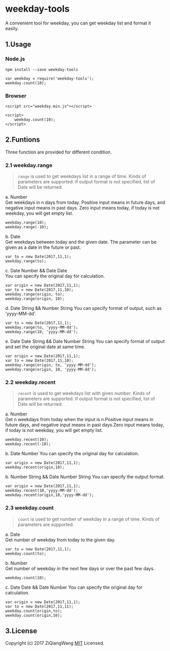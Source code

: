 # weekday-tools
A convenient tool for weekday, you can get weekday list and format it easily.

## 1.Usage
### Node.js
    npm install --save weekday-tools

    var weekday = require('weekday-tools');  
    weekday.count(10);

### Browser
    <script src="weekday.min.js"></script>

    <script>
        weekday.count(10);  
    </script>

## 2.Funtions
Three function are provided for different condition.

### 2.1 weekday.range
> `range` is used to get weekdays list in a range of time. Kinds of parameters are supported. If output format is not specified, list of Date will be returned.

a. Number   
Get weekdays in n days from today. Positive input means in future days, and negative input means in past days. Zero input means today, if today is not weekday, you will get empty list.

    weekday.range(10);
    weekday.range(-10);

b. Date  
Get weekdays between today and the given date. The parameter can be given as a date in the future or past.

    var to = new Date(2017,11,1);
    weekday.range(to);

c. Date Number && Date Date  
You can specify the original day for calculation.

    var origin = new Date(2017,11,1);
    var to = new Date(2017,11,10);
    weekday.range(origin, to);
    weekday.range(origin, 10);

d. Date String && Number String
You can specify format of output, such as 'yyyy-MM-dd'.

    var to = new Date(2017,11,1);
    weekday.range(to, 'yyyy-MM-dd');
    weekday.range(10, 'yyyy-MM-dd');

e. Date Date String && Date Number String
You can specify format of output and set the original date at same time.  

    var origin = new Date(2017,11,1);
    var to = new Date(2017,11,10);
    weekday.range(origin, to, 'yyyy-MM-dd');
    weekday.range(origin, 10, 'yyyy-MM-dd');

### 2.2 weekday.recent
> `recent` is used to get weekdays list with given number. Kinds of parameters are supported. If output format is not specified, list of Date will be returned.

a. Number  
Get n weekdays from today when the input is n.Positive input means in future days, and negative input means in past days.Zero input means today, if today is not weekday, you will get empty list.  

    weekday.recent(10);
    weekday.recent(-10);

b. Date Number
You can specify the original day for calculation.

    var origin = new Date(2017,11,1);
    weekday.recent(origin,10);

b. Number String && Date Number String
You can specify the output format.

    var origin = new Date(2017,11,1);
    weekday.recent(10,'yyyy-MM-dd');
    weekday.recent(origin,10,'yyyy-MM-dd');

### 2.3 weekday.count
> `count` is used to get number of weekday in a range of time. Kinds of parameters are supported.

a. Date  
Get number of weekday from today to the given day.

    var to = new Date(2017,11,1);   
    weekday.count(to);
b. Number  
Get number of weekday in the next few days or over the past few days.

    weekday.count(10);
c. Date Date && Date Number
You can specify the original day for calculation.

    var origin = new Date(2017,11,1);
    var to = new Date(2017,11,11);
    weekday.count(origin,to);
    weekday.count(origin,10);

## 3.License
Copyright (c) 2017 ZiQiangWang [MIT](https://github.com/ZiQiangWang/weekday-tools/blob/master/LICENSE) Licensed.
